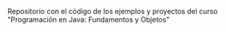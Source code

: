 Repositorio con el código de los ejemplos y proyectos del curso "Programación en Java: Fundamentos y Objetos"
